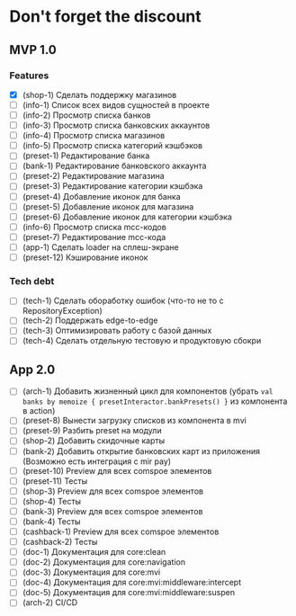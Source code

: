 # Don't forget the discount

## MVP 1.0

### Features

- [x] (shop-1)    Сделать поддержку магазинов
- [ ] (info-1)    Список всех видов сущностей в проекте
- [ ] (info-2)    Просмотр списка банков
- [ ] (info-3)    Просмотр списка банковских аккаунтов
- [ ] (info-4)    Просмотр списка магазинов
- [ ] (info-5)    Просмотр списка категорий кэшбэков
- [ ] (preset-1)  Редактирование банка
- [ ] (bank-1)    Редактирование банковского аккаунта
- [ ] (preset-2)  Редактирование магазина
- [ ] (preset-3)  Редактирование категории кэшбэка
- [ ] (preset-4)  Добавление иконок для банка
- [ ] (preset-5)  Добавление иконок для магазина
- [ ] (preset-6)  Добавление иконок для категории кэшбэка
- [ ] (info-6)    Просмотр списка mcc-кодов
- [ ] (preset-7)  Редактирование mcc-кода
- [ ] (app-1)     Сделать loader на сплеш-экране
- [ ] (preset-12) Кэширование иконок

### Tech debt

- [ ] (tech-1) Сделать обоработку ошибок (что-то не то с RepositoryException)
- [ ] (tech-2) Поддержать edge-to-edge
- [ ] (tech-3) Оптимизировать работу с базой данных
- [ ] (tech-4) Сделать отдельную тестовую и продуктовую сбокри

## App 2.0

- [ ] (arch-1)      Добавить жизненный цикл для компонентов (убрать `val banks by memoize { presetInteractor.bankPresets() }` из компонента в action)
- [ ] (preset-8)    Вынести загрузку списков из компонента в mvi 
- [ ] (preset-9)    Разбить preset на модули
- [ ] (shop-2)      Добавить скидочные карты
- [ ] (bank-2)      Добавить открытие банковских карт из приложения (Возможно есть интеграция с mir pay)
- [ ] (preset-10)   Preview для всех comspoe элементов
- [ ] (preset-11)   Тесты 
- [ ] (shop-3)      Preview для всех comspoe элементов
- [ ] (shop-4)      Тесты
- [ ] (bank-3)      Preview для всех comspoe элементов
- [ ] (bank-4)      Тесты
- [ ] (cashback-1)  Preview для всех comspoe элементов
- [ ] (cashback-2)  Тесты
- [ ] (doc-1)       Документация для core:clean
- [ ] (doc-2)       Документация для core:navigation
- [ ] (doc-3)       Документация для core:mvi
- [ ] (doc-4)       Документация для core:mvi:middleware:intercept
- [ ] (doc-5)       Документация для core:mvi:middleware:suspen
- [ ] (arch-2)      CI/CD